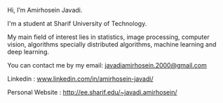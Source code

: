 Hi, I’m Amirhosein Javadi.

I'm a student at Sharif University of Technology.

My main field of interest lies in statistics, image processing, computer vision, algorithms specially distributed algorithms, machine learning and deep learning.

You can contact me by my email: javadiamirhosein.2000@gmail.com

Linkedin : www.linkedin.com/in/amirhosein-javadi/

Personal Website : http://ee.sharif.edu/~javadi.amirhosein/
